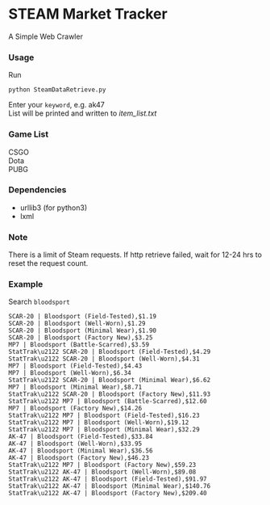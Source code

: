 # STEAM Market Tracker
A Simple Web Crawler
### Usage
Run
```console
python SteamDataRetrieve.py
```

Enter your `keyword`, e.g. ak47  
List will be printed and written to *item_list.txt*  
  
### Game List  
CSGO  
Dota  
PUBG  

### Dependencies
* urllib3 (for python3)  
* lxml


### Note
There is a limit of Steam requests.
If http retrieve failed, wait for 12-24 hrs to reset the request count.

### Example

Search `bloodsport`
```
SCAR-20 | Bloodsport (Field-Tested),$1.19  
SCAR-20 | Bloodsport (Well-Worn),$1.29  
SCAR-20 | Bloodsport (Minimal Wear),$1.90  
SCAR-20 | Bloodsport (Factory New),$3.25  
MP7 | Bloodsport (Battle-Scarred),$3.59  
StatTrak\u2122 SCAR-20 | Bloodsport (Field-Tested),$4.29  
StatTrak\u2122 SCAR-20 | Bloodsport (Well-Worn),$4.31  
MP7 | Bloodsport (Field-Tested),$4.43
MP7 | Bloodsport (Well-Worn),$6.34
StatTrak\u2122 SCAR-20 | Bloodsport (Minimal Wear),$6.62
MP7 | Bloodsport (Minimal Wear),$8.71
StatTrak\u2122 SCAR-20 | Bloodsport (Factory New),$11.93
StatTrak\u2122 MP7 | Bloodsport (Battle-Scarred),$12.60
MP7 | Bloodsport (Factory New),$14.26
StatTrak\u2122 MP7 | Bloodsport (Field-Tested),$16.23
StatTrak\u2122 MP7 | Bloodsport (Well-Worn),$19.12
StatTrak\u2122 MP7 | Bloodsport (Minimal Wear),$32.29
AK-47 | Bloodsport (Field-Tested),$33.84
AK-47 | Bloodsport (Well-Worn),$33.95
AK-47 | Bloodsport (Minimal Wear),$36.56
AK-47 | Bloodsport (Factory New),$46.23
StatTrak\u2122 MP7 | Bloodsport (Factory New),$59.23
StatTrak\u2122 AK-47 | Bloodsport (Well-Worn),$89.08
StatTrak\u2122 AK-47 | Bloodsport (Field-Tested),$91.97
StatTrak\u2122 AK-47 | Bloodsport (Minimal Wear),$140.76
StatTrak\u2122 AK-47 | Bloodsport (Factory New),$209.40
```
